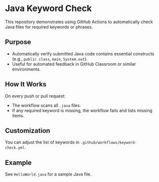# Java Keyword Check

This repository demonstrates using GitHub Actions to automatically check Java files for required keywords or phrases.

## Purpose

- Automatically verify submitted Java code contains essential constructs (e.g., `public class`, `main`, `System.out`).
- Useful for automated feedback in GitHub Classroom or similar environments.

## How It Works

On every push or pull request:
- The workflow scans all `.java` files.
- If any required keyword is missing, the workflow fails and lists missing items.

## Customization

You can adjust the list of keywords in `.github/workflows/keyword-check.yml`.

## Example

See `HelloWorld.java` for a sample Java file.
